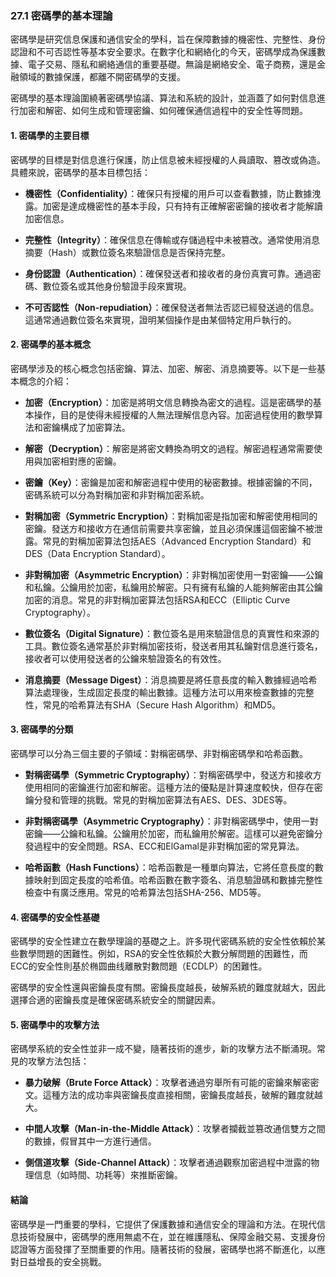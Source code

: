 ### **27.1 密碼學的基本理論**

密碼學是研究信息保護和通信安全的學科，旨在保障數據的機密性、完整性、身份認證和不可否認性等基本安全要求。在數字化和網絡化的今天，密碼學成為保護數據、電子交易、隱私和網絡通信的重要基礎。無論是網絡安全、電子商務，還是金融領域的數據保護，都離不開密碼學的支援。

密碼學的基本理論圍繞著密碼學協議、算法和系統的設計，並涵蓋了如何對信息進行加密和解密、如何生成和管理密鑰、如何確保通信過程中的安全性等問題。

#### **1. 密碼學的主要目標**

密碼學的目標是對信息進行保護，防止信息被未經授權的人員讀取、篡改或偽造。具體來說，密碼學的基本目標包括：

- **機密性（Confidentiality）**：確保只有授權的用戶可以查看數據，防止數據洩露。加密是達成機密性的基本手段，只有持有正確解密密鑰的接收者才能解讀加密信息。
  
- **完整性（Integrity）**：確保信息在傳輸或存儲過程中未被篡改。通常使用消息摘要（Hash）或數位簽名來驗證信息是否保持完整。

- **身份認證（Authentication）**：確保發送者和接收者的身份真實可靠。通過密碼、數位簽名或其他身份驗證手段來實現。

- **不可否認性（Non-repudiation）**：確保發送者無法否認已經發送過的信息。這通常通過數位簽名來實現，證明某個操作是由某個特定用戶執行的。

#### **2. 密碼學的基本概念**

密碼學涉及的核心概念包括密鑰、算法、加密、解密、消息摘要等。以下是一些基本概念的介紹：

- **加密（Encryption）**：加密是將明文信息轉換為密文的過程。這是密碼學的基本操作，目的是使得未經授權的人無法理解信息內容。加密過程使用的數學算法和密鑰構成了加密算法。

- **解密（Decryption）**：解密是將密文轉換為明文的過程。解密過程通常需要使用與加密相對應的密鑰。

- **密鑰（Key）**：密鑰是加密和解密過程中使用的秘密數據。根據密鑰的不同，密碼系統可以分為對稱加密和非對稱加密系統。

- **對稱加密（Symmetric Encryption）**：對稱加密是指加密和解密使用相同的密鑰。發送方和接收方在通信前需要共享密鑰，並且必須保護這個密鑰不被泄露。常見的對稱加密算法包括AES（Advanced Encryption Standard）和DES（Data Encryption Standard）。

- **非對稱加密（Asymmetric Encryption）**：非對稱加密使用一對密鑰——公鑰和私鑰。公鑰用於加密，私鑰用於解密。只有擁有私鑰的人能夠解密由其公鑰加密的消息。常見的非對稱加密算法包括RSA和ECC（Elliptic Curve Cryptography）。

- **數位簽名（Digital Signature）**：數位簽名是用來驗證信息的真實性和來源的工具。數位簽名通常基於非對稱加密技術，發送者用其私鑰對信息進行簽名，接收者可以使用發送者的公鑰來驗證簽名的有效性。

- **消息摘要（Message Digest）**：消息摘要是將任意長度的輸入數據經過哈希算法處理後，生成固定長度的輸出數據。這種方法可以用來檢查數據的完整性，常見的哈希算法有SHA（Secure Hash Algorithm）和MD5。

#### **3. 密碼學的分類**

密碼學可以分為三個主要的子領域：對稱密碼學、非對稱密碼學和哈希函數。

- **對稱密碼學（Symmetric Cryptography）**：對稱密碼學中，發送方和接收方使用相同的密鑰進行加密和解密。這種方法的優點是計算速度較快，但存在密鑰分發和管理的挑戰。常見的對稱加密算法有AES、DES、3DES等。

- **非對稱密碼學（Asymmetric Cryptography）**：非對稱密碼學中，使用一對密鑰——公鑰和私鑰。公鑰用於加密，而私鑰用於解密。這樣可以避免密鑰分發過程中的安全問題。RSA、ECC和ElGamal是非對稱加密的常見算法。

- **哈希函數（Hash Functions）**：哈希函數是一種單向算法，它將任意長度的數據映射到固定長度的哈希值。哈希函數在數字簽名、消息驗證碼和數據完整性檢查中有廣泛應用。常見的哈希算法包括SHA-256、MD5等。

#### **4. 密碼學的安全性基礎**

密碼學的安全性建立在數學理論的基礎之上。許多現代密碼系統的安全性依賴於某些數學問題的困難性。例如，RSA的安全性依賴於大數分解問題的困難性，而ECC的安全性則基於椭圆曲线離散對數問題（ECDLP）的困難性。

密碼學的安全性還與密鑰長度有關。密鑰長度越長，破解系統的難度就越大，因此選擇合適的密鑰長度是確保密碼系統安全的關鍵因素。

#### **5. 密碼學中的攻擊方法**

密碼學系統的安全性並非一成不變，隨著技術的進步，新的攻擊方法不斷涌現。常見的攻擊方法包括：

- **暴力破解（Brute Force Attack）**：攻擊者通過穷舉所有可能的密鑰來解密密文。這種方法的成功率與密鑰長度直接相關，密鑰長度越長，破解的難度就越大。

- **中間人攻擊（Man-in-the-Middle Attack）**：攻擊者攔截並篡改通信雙方之間的數據，假冒其中一方進行通信。

- **側信道攻擊（Side-Channel Attack）**：攻擊者通過觀察加密過程中泄露的物理信息（如時間、功耗等）來推斷密鑰。

#### **結論**

密碼學是一門重要的學科，它提供了保護數據和通信安全的理論和方法。在現代信息技術發展中，密碼學的應用無處不在，並在維護隱私、保障金融交易、支援身份認證等方面發揮了至關重要的作用。隨著技術的發展，密碼學也將不斷進化，以應對日益增長的安全挑戰。